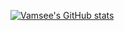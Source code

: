 [![Vamsee's GitHub stats](https://github-readme-stats.vercel.app/api?username=vamseekm)](https://github.com/vamseekm)
